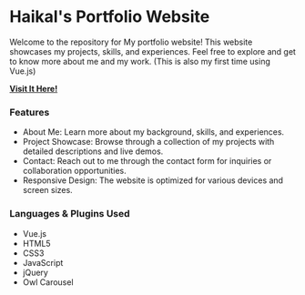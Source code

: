 # Haikal's Portfolio Website

Welcome to the repository for My portfolio website! This website showcases my projects, skills, and experiences. Feel free to explore and get to know more about me and my work. (This is also my first time using Vue.js)

**[Visit It Here!](https://haikal-adityo.github.io)**

### Features

- About Me: Learn more about my background, skills, and experiences.
- Project Showcase: Browse through a collection of my projects with detailed descriptions and live demos.
- Contact: Reach out to me through the contact form for inquiries or collaboration opportunities.
- Responsive Design: The website is optimized for various devices and screen sizes.

### Languages & Plugins Used
- Vue.js
- HTML5
- CSS3
- JavaScript
- jQuery
- Owl Carousel
